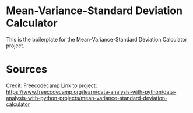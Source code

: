 # Mean-Variance-Standard Deviation Calculator

This is the boilerplate for the Mean-Variance-Standard Deviation Calculator project.

# Sources

Credit: Freecodecamp
Link to project: https://www.freecodecamp.org/learn/data-analysis-with-python/data-analysis-with-python-projects/mean-variance-standard-deviation-calculator
